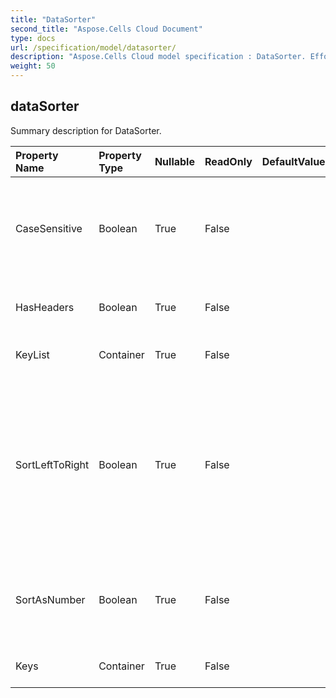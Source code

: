 ```yaml
---
title: "DataSorter"
second_title: "Aspose.Cells Cloud Document"
type: docs
url: /specification/model/datasorter/
description: "Aspose.Cells Cloud model specification : DataSorter. Effortlessly handle Excel and other spreadsheet documents with features like opening, generating, editing, splitting, merging, comparing, and converting."
weight: 50
---
```


## **dataSorter**

Summary description for DataSorter. 

| Property Name | Property Type | Nullable |  ReadOnly | DefaultValue | Description | 
| :- | :- | :- |:- |  :- | :- |
| CaseSensitive | Boolean | True |  False |  | Gets and sets whether case sensitive when comparing string.  |  
| HasHeaders | Boolean | True |  False |  | Represents whether the range has headers.  |  
| KeyList | Container | True |  False |  | Gets the key list of data sorter.             |  
| SortLeftToRight | Boolean | True |  False |  | True means that sorting orientation is from left to right.            False means that sorting orientation is from top to bottom.            The default value is false.  |  
| SortAsNumber | Boolean | True |  False |  | Indicates whether sorting anything that looks like a number.  |  
| Keys | Container | True |  False |  | Gets the key list of data sorter.  |  

